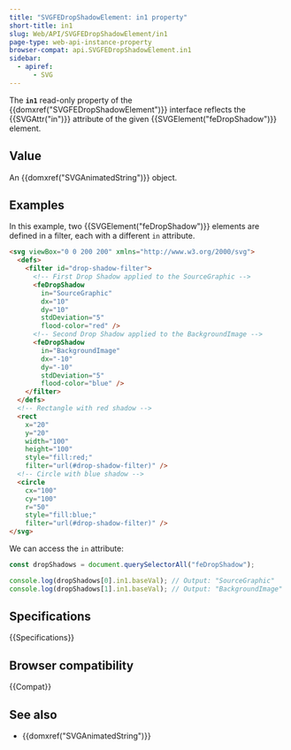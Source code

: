 ```yaml
---
title: "SVGFEDropShadowElement: in1 property"
short-title: in1
slug: Web/API/SVGFEDropShadowElement/in1
page-type: web-api-instance-property
browser-compat: api.SVGFEDropShadowElement.in1
sidebar:
  - apiref:
      - SVG
---
```


The **`in1`** read-only property of the {{domxref("SVGFEDropShadowElement")}} interface reflects the {{SVGAttr("in")}} attribute of the given {{SVGElement("feDropShadow")}} element.

## Value

An {{domxref("SVGAnimatedString")}} object.

## Examples

In this example, two {{SVGElement("feDropShadow")}} elements are defined in a filter, each with a different `in` attribute.

```html
<svg viewBox="0 0 200 200" xmlns="http://www.w3.org/2000/svg">
  <defs>
    <filter id="drop-shadow-filter">
      <!-- First Drop Shadow applied to the SourceGraphic -->
      <feDropShadow
        in="SourceGraphic"
        dx="10"
        dy="10"
        stdDeviation="5"
        flood-color="red" />
      <!-- Second Drop Shadow applied to the BackgroundImage -->
      <feDropShadow
        in="BackgroundImage"
        dx="-10"
        dy="-10"
        stdDeviation="5"
        flood-color="blue" />
    </filter>
  </defs>
  <!-- Rectangle with red shadow -->
  <rect
    x="20"
    y="20"
    width="100"
    height="100"
    style="fill:red;"
    filter="url(#drop-shadow-filter)" />
  <!-- Circle with blue shadow -->
  <circle
    cx="100"
    cy="100"
    r="50"
    style="fill:blue;"
    filter="url(#drop-shadow-filter)" />
</svg>
```

We can access the `in` attribute:

```js
const dropShadows = document.querySelectorAll("feDropShadow");

console.log(dropShadows[0].in1.baseVal); // Output: "SourceGraphic"
console.log(dropShadows[1].in1.baseVal); // Output: "BackgroundImage"
```

## Specifications

{{Specifications}}

## Browser compatibility

{{Compat}}

## See also

- {{domxref("SVGAnimatedString")}}
